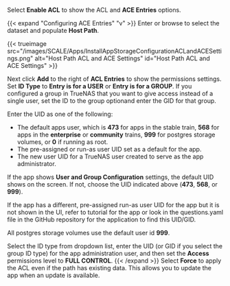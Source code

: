 &NewLine;

Select **Enable ACL** to show the ACL and **ACE Entries** options.

{{< expand "Configuring ACE Entries" "v" >}}
Enter or browse to select the dataset and populate **Host Path**.

{{< trueimage src="/images/SCALE/Apps/InstallAppStorageConfigurationACLandACESettings.png" alt="Host Path ACL and ACE Settings" id="Host Path ACL and ACE Settings" >}}

Next click **Add** to the right of **ACL Entries** to show the permissions settings.
Set **ID Type** to **Entry is for a USER** or **Entry is for a GROUP**.
If you configured a group in TrueNAS that you want to give access instead of a single user, set the ID to the group optionand enter the GID for that group.

Enter the UID as one of the following:
* The default apps user, which is **473** for apps in the stable train, **568** for apps in the **enterprise** or **community** trains, **999** for postgres storage volumes, or **0** if running as root.
* The pre-assigned or run-as user UID set as a default for the app.
* The new user UID for a TrueNAS user created to serve as the app administrator.

If the app shows **User and Group Configuration** settings, the default UID shows on the screen. If not, choose the UID indicated above (**473**, **568**, or **999**).

If the app has a different, pre-assigned run-as user UID for the app but it is not shown in the UI, refer to tutorial for the app or look in the <file>questions.yaml</file> file in the GitHub repository for the application to find this UID/GID.

All postgres storage volumes use the default user id **999**.

Select the ID type from dropdown list, enter the UID (or GID if you select the group ID type) for the app administration user, and then set the **Access** permissions level to **FULL CONTROL**.
{{< /expand >}}
Select **Force** to apply the ACL even if the path has existing data. This allows you to update the app when an update is available.